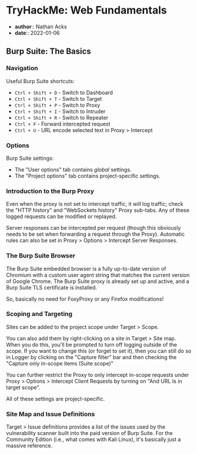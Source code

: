 # TryHackMe: Web Fundamentals

* **author**:: Nathan Acks
* **date**:: 2022-01-06

## Burp Suite: The Basics

### Navigation

Useful Burp Suite shortcuts:

* `Ctrl + Shift + D` - Switch to Dashboard
* `Ctrl + Shift + T` - Switch to Target
* `Ctrl + Shift + P` - Switch to Proxy
* `Ctrl + Shift + I` - Switch to Intruder
* `Ctrl + Shift + R` - Switch to Repeater
* `Ctrl + F` - Forward intercepted request
* `Ctrl + U` - URL encode selected text in Proxy > Intercept

### Options

Burp Suite settings:

* The "User options" tab contains *global* settings.
* The "Project options" tab contains project-specific settings.

### Introduction to the Burp Proxy

Even when the proxy is not set to intercept traffic, it *will* log traffic; check the "HTTP history" and "WebSockets history" Proxy sub-tabs. Any of these logged requests can be modified or replayed.

Server responses can be intercepted per request (though this obviously needs to be set when forwarding a request through the Proxy). Automatic rules can also be set in Proxy > Options > Intercept Server Responses.

### The Burp Suite Browser

The Burp Suite embedded browser is a fully up-to-date version of Chromium with a custom user agent string that matches the current version of Google Chrome. The Burp Suite proxy is already set up and active, and a Burp Suite TLS certificate is installed.

So, basically no need for FoxyProxy or any Firefox modifications!

### Scoping and Targeting

Sites can be added to the project scope under Target > Scope.

You can also add them by right-clicking on a site in Target > Site map. When you do this, you'll be prompted to turn off logging outside of the scope. If you want to change this (or forget to set it), then you can still do so in Logger by clicking on the "Capture filter" bar and then checking the "Capture only in-scope items (Suite scope)"

You can further restrict the Proxy to only intercept in-scope requests under Proxy > Options > Intercept Client Requests by turning on "And URL Is in target scope".

All of these settings are project-specific.

### Site Map and Issue Definitions

Target > Issue definitions provides a list of the issues used by the vulnerability scanner built into the paid version of Burp Suite. For the Community Edition (i.e., what comes with Kali Linux), it's basically just a massive reference.
